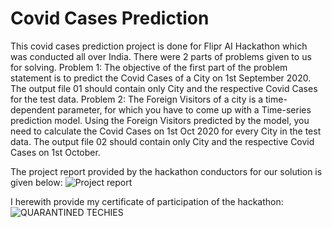 # Covid Cases Prediction

This covid cases prediction project is done for Flipr AI Hackathon which was conducted all over India. There were 2 parts of problems given to us for solving.
Problem 1: The objective of the first part of the problem statement is to predict the Covid Cases of a City on 1st September 2020. The output file 01 should contain only City and the respective Covid Cases for the test data.
Problem 2: The Foreign Visitors of a city is a time-dependent parameter, for which you have to come up with a Time-series prediction model. Using the Foreign Visitors predicted by the model, you need to calculate the Covid Cases on 1st Oct 2020 for every City in the test data. The output file 02 should contain only City and the respective Covid Cases on 1st October.

The project report provided by the hackathon conductors for our solution is given below:
![Project report](https://user-images.githubusercontent.com/57080465/131839997-4aff7d4f-dc4b-4c63-858c-3213134ff0b9.PNG)

I herewith provide my certificate of participation of the hackathon:
![QUARANTINED TECHIES](https://user-images.githubusercontent.com/57080465/131840171-06308e74-8c2d-4d4a-b3df-e3f78e0bdf3c.jpg)

